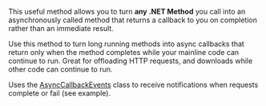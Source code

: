 ﻿This useful method allows you to turn **any .NET Method** you call into an asynchronously called method that returns a callback to you on completion rather than an immediate result.

Use this method to turn long running methods into async callbacks that return only when the method completes while your mainline code can continue to run. Great for offloading HTTP requests, and downloads while other code can continue to run.

Uses the [AsyncCallbackEvents](VFPS://Topic/Class%20AsyncCallbackEvents) class to receive notifications when requests complete or fail (see example).